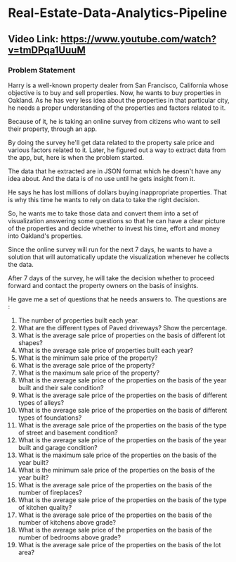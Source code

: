 # Real-Estate-Data-Analytics-Pipeline
## Video Link: https://www.youtube.com/watch?v=tmDPqa1UuuM
### Problem Statement
Harry is a well-known property dealer from San Francisco, California whose objective is to buy and sell properties. Now, he wants to buy properties in Oakland. As he has very less idea about the properties in that particular city, he needs a proper understanding of the properties and factors related to it. 

Because of it, he is taking an online survey from citizens who want to sell their property, through an app. 

By doing the survey he'll get data related to the property sale price and various factors related to it. Later, he figured out a way to extract data from the app, but, here is when the problem started.

The data that he extracted are in JSON format which he doesn't have any idea about. And the data is of no use until he gets insight from it.

He says he has lost millions of dollars buying inappropriate properties. That is why this time he wants to rely on data to take the right decision.

So, he wants me to take those data and convert them into a set of visualization answering some questions so that he can have a clear picture of the properties and decide whether to invest his time, effort and money into Oakland's properties.

Since the online survey will run for the next 7 days, he wants to have a solution that will automatically update the visualization whenever he collects the data.

After 7 days of the survey, he will take the decision whether to proceed forward and contact the property owners on the basis of insights.

 He gave me a set of questions that he needs answers to. The questions are :

1. The number of properties built each year.
2. What are the different types of Paved driveways? Show the percentage.
3. What is the average sale price of properties on the basis of different lot shapes?
4. What is the average sale price of properties built each year?
5. What is the minimum sale price of the property?
6. What is the average sale price of the property?
7. What is the maximum sale price of the property?
8. What is the average sale price of the properties on the basis of the year built and their sale condition?
9. What is the average sale price of the properties on the basis of different types of alleys?
10. What is the average sale price of the properties on the basis of different types of foundations?
11. What is the average sale price of the properties on the basis of the type of street and basement condition?
12. What is the average sale price of the properties on the basis of the year built and garage condition?
13. What is the maximum sale price of the properties on the basis of the year built?
14. What is the minimum sale price of the properties on the basis of the year built?
15. What is the average sale price of the properties on the basis of the number of fireplaces?
16. What is the average sale price of the properties on the basis of the type of kitchen quality?
17. What is the average sale price of the properties on the basis of the number of kitchens above grade?
18. What is the average sale price of the properties on the basis of the number of bedrooms above grade?
19. What is the average sale price of the properties on the basis of the lot area?

